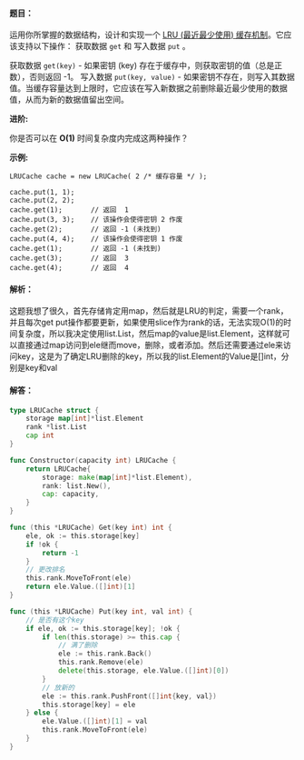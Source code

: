 #### 题目：

运用你所掌握的数据结构，设计和实现一个 [LRU (最近最少使用) 缓存机制](https://baike.baidu.com/item/LRU)。它应该支持以下操作： 获取数据 `get` 和 写入数据 `put` 。

获取数据 `get(key)` - 如果密钥 (key) 存在于缓存中，则获取密钥的值（总是正数），否则返回 -1。 写入数据 `put(key, value)` - 如果密钥不存在，则写入其数据值。当缓存容量达到上限时，它应该在写入新数据之前删除最近最少使用的数据值，从而为新的数据值留出空间。

**进阶:**

你是否可以在 **O(1)** 时间复杂度内完成这两种操作？

**示例:**

```
LRUCache cache = new LRUCache( 2 /* 缓存容量 */ );

cache.put(1, 1);
cache.put(2, 2);
cache.get(1);       // 返回  1
cache.put(3, 3);    // 该操作会使得密钥 2 作废
cache.get(2);       // 返回 -1 (未找到)
cache.put(4, 4);    // 该操作会使得密钥 1 作废
cache.get(1);       // 返回 -1 (未找到)
cache.get(3);       // 返回  3
cache.get(4);       // 返回  4
```

#### 解析：

这题我想了很久，首先存储肯定用map，然后就是LRU的判定，需要一个rank，并且每次get put操作都要更新，如果使用slice作为rank的话，无法实现O(1)的时间复杂度，所以我决定使用list.List，然后map的value是list.Element，这样就可以直接通过map访问到ele继而move，删除，或者添加。然后还需要通过ele来访问key，这是为了确定LRU删除的key，所以我的list.Element的Value是[]int，分别是key和val

#### 解答：

```go
type LRUCache struct {
	storage map[int]*list.Element
	rank *list.List
	cap int
}

func Constructor(capacity int) LRUCache {
	return LRUCache{
		storage: make(map[int]*list.Element),
		rank: list.New(),
		cap: capacity,
	}
}

func (this *LRUCache) Get(key int) int {
	ele, ok := this.storage[key]
	if !ok {
		return -1
	}
	// 更改排名
	this.rank.MoveToFront(ele)
	return ele.Value.([]int)[1]
}

func (this *LRUCache) Put(key int, val int) {
	// 是否有这个key
	if ele, ok := this.storage[key]; !ok {
		if len(this.storage) >= this.cap {
			// 满了删除
			ele := this.rank.Back()
			this.rank.Remove(ele)
			delete(this.storage, ele.Value.([]int)[0])
		}
		// 放新的
		ele := this.rank.PushFront([]int{key, val})
		this.storage[key] = ele
	} else {
		ele.Value.([]int)[1] = val
		this.rank.MoveToFront(ele)
	}
}
```

